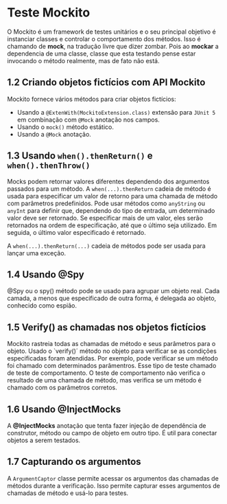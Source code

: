 # Teste Mockito

 O Mockito é um framework de testes unitários e o seu principal objetivo é instanciar classes e controlar o comportamento dos métodos.
Isso é chamando de **mock**, na tradução livre que dizer zombar. Pois ao **mockar** a dependencia de uma classe, classe que esta testando pense
estar invocando o método realmente, mas de fato não está.

## 1.2 Criando objetos fictícios com API Mockito

Mockito fornece vários métodos para criar objetos fictícios:

* Usando a `@ExtenWith(MockitoExtension.class)` extensão para `JUnit 5` em combinação com `@Mock` anotação nos campos.
* Usando o `mock()` método estático.
* Usando a `@Mock` anotação.


## 1.3 Usando `when().thenReturn()` e `when().thenThrow()`

Mocks podem retornar valores diferentes dependendo dos argumentos passados para um método. A `when(...).thenReturn`
cadeia de método é usada para especificar um valor de retorno para uma chamada de método com parâmetros predefinidos.
Pode usar métodos como `anyString` ou `anyInt` para definir que, dependendo do tipo de entrada, um determinado valor deve ser retornado.
Se especificar mais de um valor, eles serão retornados na ordem de especificação, até que o último seja utilizado. Em seguida, o último valor
especificado é retornado.

A `when(...).thenReturn(...)` cadeia de métodos pode ser usada para lançar uma exceção.

## 1.4 Usando @Spy

@Spy ou o spy() método pode se usado para agrupar um objeto real. Cada camada, a menos que especificado de outra forma, é delegada ao objeto,
conhecido como espião.

## 1.5 Verify() as chamadas nos objetos fictícios

Mockito rastreia todas as chamadas de método e seus parâmetros para o objeto. Usado o `verify()´ método no objeto para verificar se as condições especificadas foram
atendidas. Por exemplo, pode verificar se um método foi chamado com determinados parâmentros. Esse tipo de teste chamado de teste de comportamento. O teste de comportamento não verifica o resultado de uma chamada de método, mas verifica se um método é chamado com os parâmetros corretos.

## 1.6 Usando @InjectMocks

A **@InjectMocks** anotação que tenta fazer injeção de dependência de construtor, método ou campo de objeto em outro tipo.
É util para conectar objetos a serem testados.

## 1.7 Capturando os argumentos

A `ArgumentCaptor` classe permite acessar os argumentos das chamadas de métodos durante a verificação. Isso permite capturar esses argumentos
de chamadas de método e usá-lo para testes.






